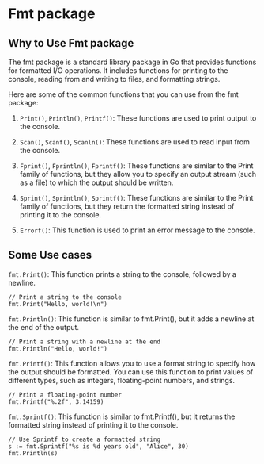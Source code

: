 # Fmt package

## Why to Use Fmt package

The fmt package is a standard library package in Go that provides functions for formatted I/O operations. It includes functions for printing to the console, reading from and writing to files, and formatting strings.

Here are some of the common functions that you can use from the fmt package:

1. `Print()`, `Println()`, `Printf()`: These functions are used to print output to the console.

2. `Scan()`, `Scanf()`, `Scanln()`: These functions are used to read input from the console.

3. `Fprint()`, `Fprintln()`, `Fprintf()`: These functions are similar to the Print family of functions, but they allow you to specify an output stream (such as a file) to which the output should be written.

4. `Sprint()`, `Sprintln()`, `Sprintf()`: These functions are similar to the Print family of functions, but they return the formatted string instead of printing it to the console.

5. `Errorf()`: This function is used to print an error message to the console.

## Some Use cases

`fmt.Print()`: This function prints a string to the console, followed by a newline.

```
// Print a string to the console
fmt.Print("Hello, world!\n")
```

`fmt.Println()`: This function is similar to fmt.Print(), but it adds a newline at the end of the output.

```
// Print a string with a newline at the end
fmt.Println("Hello, world!")
```

`fmt.Printf()`: This function allows you to use a format string to specify how the output should be formatted. You can use this function to print values of different types, such as integers, floating-point numbers, and strings.

```
// Print a floating-point number
fmt.Printf("%.2f", 3.14159)
```

`fmt.Sprintf()`: This function is similar to fmt.Printf(), but it returns the formatted string instead of printing it to the console.

```
// Use Sprintf to create a formatted string
s := fmt.Sprintf("%s is %d years old", "Alice", 30)
fmt.Println(s)
```
